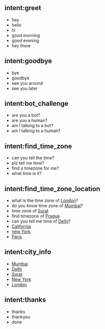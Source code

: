 ## intent:greet
- hey
- hello
- hi
- good morning
- good evening
- hey there

## intent:goodbye
- bye
- goodbye
- see you around
- see you later

## intent:bot_challenge
- are you a bot?
- are you a human?
- am I talking to a bot?
- am I talking to a human?

## intent:find_time_zone
- can you tell the time?
- plz tell me time?
- find a timezone for me?
- what time is it?

## intent:find_time_zone_location
- what is the time zone of [London](city)?
- do you know time zone of [Mumbai](city)?
- time zone of [Surat](city)
- find timezone of [Prague](city)
- can you tell me time of [Delhi](city)?
- [California](city)
- [new York](city)
- [Paris](city)


## intent:city_info
- [Mumbai](city)
- [Delhi](city)
- [Surat](city)
- [New York](city)
- [London](city)

## intent:thanks
- thanks
- thankyou
- done

